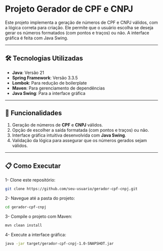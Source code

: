 # Projeto Gerador de CPF e CNPJ

Este projeto implementa a geração de números de CPF e CNPJ válidos, com a lógica correta para criação. Ele permite que o usuário escolha se deseja gerar os números formatados (com pontos e traços) ou não. A interface gráfica é feita com Java Swing.

---

## 🛠️ Tecnologias Utilizadas

- **Java**: Versão 21
- **Spring Framework**: Versão 3.3.5
- **Lombok**: Para redução de boilerplate
- **Maven**: Para gerenciamento de dependências
- **Java Swing**: Para a interface gráfica

---

## 🚀 Funcionalidades

1. Geração de números de **CPF** e **CNPJ** válidos.
2. Opção de escolher a saída formatada (com pontos e traços) ou não.
3. Interface gráfica intuitiva desenvolvida com **Java Swing**.
4. Validação da lógica para assegurar que os números gerados sejam válidos.

---

## 📋 Como Executar
1- Clone este repositório:
```bash
git clone https://github.com/seu-usuario/gerador-cpf-cnpj.git
```

2- Navegue até a pasta do projeto:
```bash
cd gerador-cpf-cnpj
```

3- Compile o projeto com Maven:
```bash
mvn clean install
```

4- Execute a interface gráfica:
```bash
java -jar target/gerador-cpf-cnpj-1.0-SNAPSHOT.jar
```
